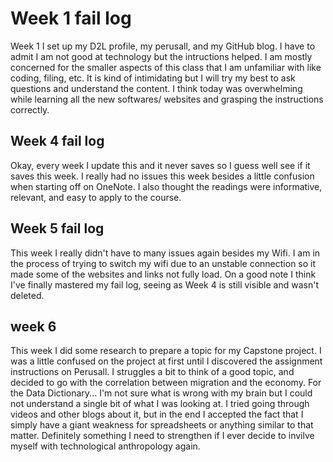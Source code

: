 # Week 1 fail log
Week 1 I set up my D2L profile, my perusall, and my GitHub blog. I have to admit I am not good at technology but the intructions helped. I am mostly concerned for the smaller aspects of this class that I am unfamiliar with like coding, filing, etc. It is kind of intimidating but I will try my best to ask questions and understand the content. I think today was overwhelming while learning all the new softwares/ websites and grasping the instructions correctly. 
## Week 4 fail log
Okay, every week I update this and it never saves so I guess well see if it saves this week. I really had no issues this week besides a little confusion when starting off on OneNote. I also thought the readings were informative, relevant, and easy to apply to the course. 
## Week 5 fail log
This week I really didn't have to many issues again besides my Wifi. I am in the process of trying to switch my wifi due to an unstable connection so it made some of the websites and links not fully load. On a good note I think I've finally mastered my fail log, seeing as Week 4 is still visible and wasn't deleted. 
## week 6
This week I did some research to prepare a topic for my Capstone project. I was a little confused on the project at first until I discovered the assignment instructions on Perusall. I struggles a bit to think of a good topic, and decided to go with the correlation between migration and the economy. For the Data Dictionary... I'm not sure what is wrong with my brain but I could not understand a single bit of what I was looking at. I tried going through videos and other blogs about it, but in the end I accepted the fact that I simply have a giant weakness for spreadsheets or anything similar to that matter. Definitely something I need to strengthen if I ever decide to invilve myself with technological anthropology again.
